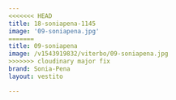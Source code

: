 ```yaml
---
<<<<<<< HEAD
title: 18-soniapena-1145
image: '09-soniapena.jpg'
=======
title: 09-soniapena
image: /v1543919832/viterbo/09-soniapena.jpg
>>>>>>> cloudinary major fix
brand: Sonia-Pena
layout: vestito

---
```


